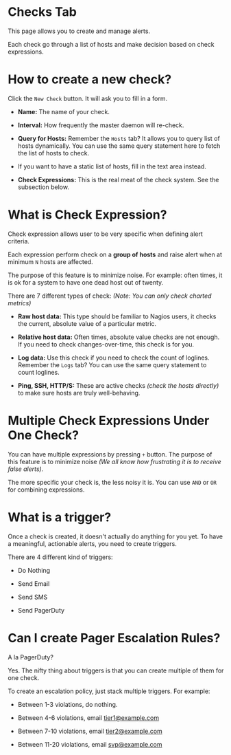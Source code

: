 # Checks Tab

This page allows you to create and manage alerts.

Each check go through a list of hosts and make decision based on check expressions.


# How to create a new check?

Click the `New Check` button. It will ask you to fill in a form.

* **Name:** The name of your check.

* **Interval:** How frequently the master daemon will re-check.

* **Query for Hosts:** Remember the `Hosts` tab? It allows you to query list of hosts dynamically. You can use the same query statement here to fetch the list of hosts to check.

* If you want to have a static list of hosts, fill in the text area instead.

* **Check Expressions:** This is the real meat of the check system. See the subsection below.


# What is Check Expression?

Check expression allows user to be very specific when defining alert criteria.

Each expression perform check on a **group of hosts** and raise alert when at minimum `N` hosts are affected.

The purpose of this feature is to minimize noise. For example: often times, it is ok for a system to have one dead host out of twenty.

There are 7 different types of check: *(Note: You can only check charted metrics)*

* **Raw host data:** This type should be familiar to Nagios users, it checks the current, absolute value of a particular metric.

* **Relative host data:** Often times, absolute value checks are not enough. If you need to check changes-over-time, this check is for you.

* **Log data:** Use this check if you need to check the count of loglines. Remember the `Logs` tab? You can use the same query statement to count loglines.

* **Ping, SSH, HTTP/S:** These are active checks *(check the hosts directly)* to make sure hosts are truly well-behaving.


# Multiple Check Expressions Under One Check?

You can have multiple expressions by pressing `+` button. The purpose of this feature is to minimize noise *(We all know how frustrating it is to receive false alerts)*.

The more specific your check is, the less noisy it is. You can use `AND` or `OR` for combining expressions.


# What is a trigger?

Once a check is created, it doesn't actually do anything for you yet. To have a meaningful, actionable alerts, you need to create triggers.

There are 4 different kind of triggers:

* Do Nothing

* Send Email

* Send SMS

* Send PagerDuty


# Can I create Pager Escalation Rules?

A la PagerDuty?

Yes. The nifty thing about triggers is that you can create multiple of them for one check.

To create an escalation policy, just stack multiple triggers. For example:

* Between 1-3 violations, do nothing.

* Between 4-6 violations, email tier1@example.com

* Between 7-10 violations, email tier2@example.com

* Between 11-20 violations, email svp@example.com
